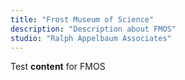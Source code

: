 ```yaml
---
title: "Frost Museum of Science"
description: "Description about FMOS"
studio: "Ralph Appelbaum Associates"
---
```


Test **content** for FMOS
